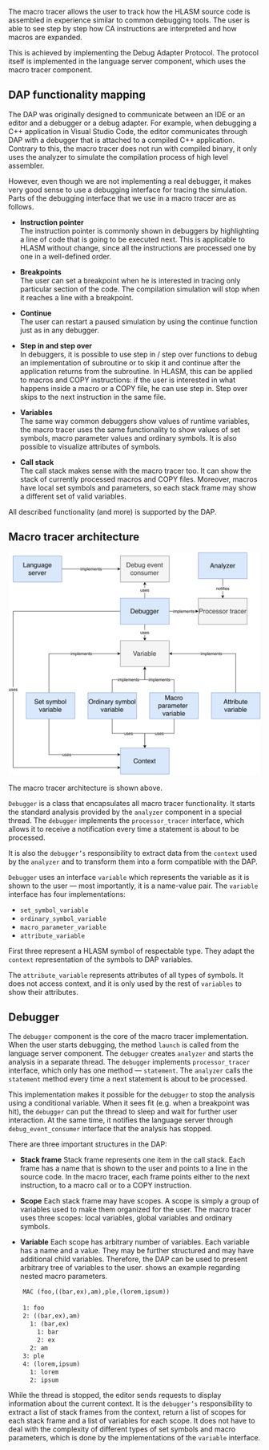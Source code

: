 The macro tracer allows the user to track how the HLASM source code is assembled in experience similar to common debugging tools. The user is able to see step by step how CA instructions are interpreted and how macros are expanded.

This is achieved by implementing the Debug Adapter Protocol. The protocol itself is implemented in the language server component, which uses the macro tracer component.

DAP functionality mapping
-------------------------

The DAP was originally designed to communicate between an IDE or an editor and a debugger or a debug adapter. For example, when debugging a C++ application in Visual Studio Code, the editor communicates through DAP with a debugger that is attached to a compiled C++ application. Contrary to this, the macro tracer does not run with compiled binary, it only uses the analyzer to simulate the compilation process of high level assembler.

However, even though we are not implementing a real debugger, it makes very good sense to use a debugging interface for tracing the simulation. Parts of the debugging interface that we use in a macro tracer are as follows.

- **Instruction pointer**  
The instruction pointer is commonly shown in debuggers by highlighting a line of code that is going to be executed next. This is applicable to HLASM without change, since all the instructions are processed one by one in a well-defined order.

- **Breakpoints**  
The user can set a breakpoint when he is interested in tracing only particular section of the code. The compilation simulation will stop when it reaches a line with a breakpoint.

- **Continue**  
The user can restart a paused simulation by using the continue function just as in any debugger.

- **Step in and step over**  
In debuggers, it is possible to use step in / step over functions to debug an implementation of subroutine or to skip it and continue after the application returns from the subroutine. In HLASM, this can be applied to macros and COPY instructions: if the user is interested in what happens inside a macro or a COPY file, he can use step in. Step over skips to the next instruction in the same file.

- **Variables**  
The same way common debuggers show values of runtime variables, the macro tracer uses the same functionality to show values of set symbols, macro parameter values and ordinary symbols. It is also possible to visualize attributes of symbols.

- **Call stack**  
The call stack makes sense with the macro tracer too. It can show the stack of currently processed macros and COPY files. Moreover, macros have local set symbols and parameters, so each stack frame may show a different set of valid variables.

All described functionality (and more) is supported by the DAP.

Macro tracer architecture
-------------------------

<img src="img/macro_tracer_arch.svg" alt="Architecture of the macro tracer" />

The macro tracer architecture is shown above.

`Debugger` is a class that encapsulates all macro tracer functionality. It starts the standard analysis provided by the `analyzer` component in a special thread. The `debugger` implements the `processor_tracer` interface, which allows it to receive a notification every time a statement is about to be processed.

It is also the `debugger’s` responsibility to extract data from the `context` used by the `analyzer` and to transform them into a form compatible with the DAP.

`Debugger` uses an interface `variable` which represents the variable as it is shown to the user — most importantly, it is a name-value pair. The `variable` interface has four implementations:

-   `set_symbol_variable`
-   `ordinary_symbol_variable`
-   `macro_parameter_variable`
-   `attribute_variable`

First three represent a HLASM symbol of respectable type. They adapt the `context` representation of the symbols to DAP variables.

The `attribute_variable` represents attributes of all types of symbols. It does not access context, and it is only used by the rest of `variables` to show their attributes.

Debugger
--------

The `debugger` component is the core of the macro tracer implementation. When the user starts debugging, the method `launch` is called from the language server component. The `debugger` creates `analyzer` and starts the analysis in a separate thread. The `debugger` implements `processor_tracer` interface, which only has one method — `statement`. The `analyzer` calls the `statement` method every time a next statement is about to be processed.

This implementation makes it possible for the `debugger` to stop the analysis using a conditional variable. When it sees fit (e.g. when a breakpoint was hit), the `debugger` can put the thread to sleep and wait for further user interaction. At the same time, it notifies the language server through `debug_event_consumer` interface that the analysis has stopped.

There are three important structures in the DAP:

-   **Stack frame** Stack frame represents one item in the call stack. Each frame has a name that is shown to the user and points to a line in the source code. In the macro tracer, each frame points either to the next instruction, to a macro call or to a COPY instruction.

-   **Scope** Each stack frame may have scopes. A scope is simply a group of variables used to make them organized for the user. The macro tracer uses three scopes: local variables, global variables and ordinary symbols.

-   **Variable** Each scope has arbitrary number of variables. Each variable has a name and a value. They may be further structured and may have additional child variables. Therefore, the DAP can be used to present arbitrary tree of variables to the user. shows an example regarding nested macro parameters.

<!-- -->

    	MAC (foo,((bar,ex),am),ple,(lorem,ipsum))
    	
    	1: foo
    	2: ((bar,ex),am)
    	  1: (bar,ex)
    	    1: bar
    	    2: ex
    	  2: am
    	3: ple
    	4: (lorem,ipsum)
    	  1: lorem
    	  2: ipsum
    	
    	

While the thread is stopped, the editor sends requests to display information about the current context. It is the `debugger’s` responsibility to extract a list of stack frames from the context, return a list of scopes for each stack frame and a list of variables for each scope. It does not have to deal with the complexity of different types of set symbols and macro parameters, which is done by the implementations of the `variable` interface.